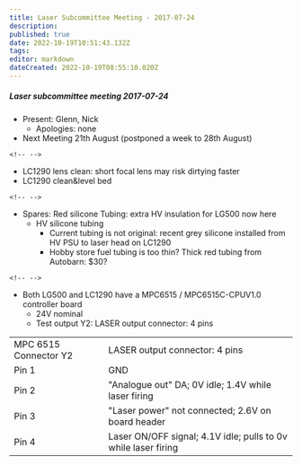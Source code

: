 ```yaml
---
title: Laser Subcommittee Meeting - 2017-07-24
description: 
published: true
date: 2022-10-19T10:51:43.132Z
tags: 
editor: markdown
dateCreated: 2022-10-19T08:55:10.020Z
---
```


##### Laser subcommittee meeting 2017-07-24

-   Present: Glenn, Nick
    -   Apologies: none
-   Next Meeting 21th August (postponed a week to 28th August)

```{=html}
<!-- -->
```
-   LC1290 lens clean: short focal lens may risk dirtying faster
-   LC1290 clean&level bed

```{=html}
<!-- -->
```
-   Spares: Red silicone Tubing: extra HV insulation for LG500 now here
    -   HV silicone tubing
        -   Current tubing is not original: recent grey silicone installed from HV PSU to laser head on LC1290
        -   Hobby store fuel tubing is too thin? Thick red tubing from Autobarn: \$30?

```{=html}
<!-- -->
```
-   Both LG500 and LC1290 have a MPC6515 / MPC6515C-CPUV1.0 controller board
    -   24V nominal
    -   Test output Y2: LASER output connector: 4 pins

|                       |                                                                |
|-----------------------|----------------------------------------------------------------|
| MPC 6515 Connector Y2 | LASER output connector: 4 pins                                 |
| Pin 1                 | GND                                                            |
| Pin 2                 | "Analogue out" DA; 0V idle; 1.4V while laser firing            |
| Pin 3                 | "Laser power" not connected; 2.6V on board header              |
| Pin 4                 | Laser ON/OFF signal; 4.1V idle; pulls to 0v while laser firing |
